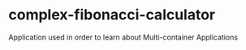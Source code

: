 # complex-fibonacci-calculator
Application used in order to learn about Multi-container Applications
